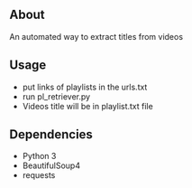 ## About 
An automated way to extract titles from videos

## Usage
- put links of playlists in the urls.txt
- run pl_retriever.py
- Videos title will be in playlist.txt file

## Dependencies
- Python 3
- BeautifulSoup4
- requests
